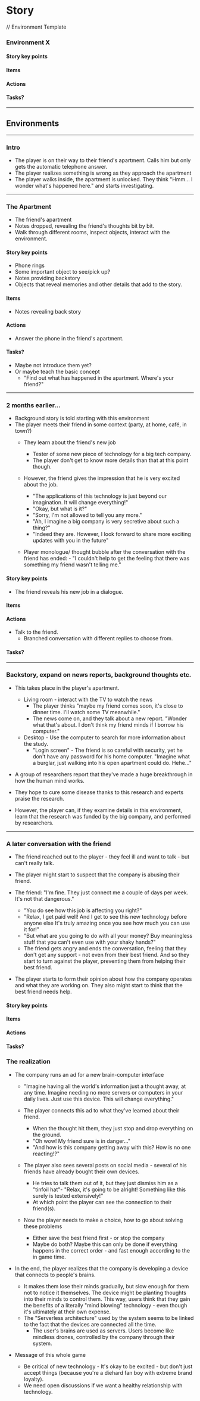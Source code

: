 # Story

// Environment Template
### Environment X
#### Story key points
#### Items
#### Actions
#### Tasks?
---


## Environments
---
### Intro
- The player is on their way to their friend's apartment. Calls him but only gets the automatic telephone answer.
- The player realizes something is wrong as they approach the apartment
- The player walks inside, the apartment is unlocked. They think "Hmm... I wonder what's happened here." and starts investigating.

---

### The Apartment
- The friend's apartment
- Notes dropped, revealing the friend's thoughts bit by bit.
- Walk through different rooms, inspect objects, interact with the environment.

#### Story key points
- Phone rings
- Some important object to see/pick up?
- Notes providing backstory
- Objects that reveal memories and other details that add to the story.

#### Items
- Notes revealing back story

#### Actions
- Answer the phone in the friend's apartment.

#### Tasks?
- Maybe not introduce them yet?
- Or maybe teach the basic concept
    - "Find out what has happened in the apartment. Where's your friend?"


---


### 2 months earlier...
- Background story is told starting with this environment
- The player meets their friend in some context (party, at home, café, in town?)
    - They learn about the friend's new job
        - Tester of some new piece of technology for a big tech company.
        - The player don't get to know more details than that at this point though.

    - However, the friend gives the impression that he is very excited about the job.
        - "The applications of this technology is just beyond our imagination. It will change everything!"
        - "Okay, but what is it?"
        - "Sorry, I'm not allowed to tell you any more."
        - "Ah, I imagine a big company is very secretive about such a thing?"
        - "Indeed they are. However, I look forward to share more exciting updates with you in the future"
    - Player monologue/ thought bubble after the conversation with the friend has ended:
            - "I couldn't help to get the feeling that there was something my friend wasn't telling me."

#### Story key points
- The friend reveals his new job in a dialogue.

#### Items

#### Actions
- Talk to the friend.
    - Branched conversation with different replies to choose from.

#### Tasks?

---

### Backstory, expand on news reports, background thoughts etc.
- This takes place in the player's apartment.
    - Living room - interact with the TV to watch the news
        - The player thinks "maybe my friend comes soon, it's close to dinner time. I'll watch some TV meanwhile."
        - The news come on, and they talk about a new report. "Wonder what that's about. I don't think my friend minds if I borrow his computer."
    - Desktop - Use the computer to search for more information about the study.
        - "Login screen" - The friend is so careful with security, yet he don't have any password for his home computer. "Imagine what a burglar, just walking into his open apartment could do. Hehe..."
- A group of researchers report that they've made a huge breakthrough in how the human mind works.
- They hope to cure some disease thanks to this research and experts praise the research.

- However, the player can, if they examine details in this environment, learn that the research was funded by the big company, and performed by researchers.


---

### A later conversation with the friend
- The friend reached out to the player - they feel ill and want to talk - but can't really talk.

- The player might start to suspect that the company is abusing their friend.
- The friend: "I'm fine. They just connect me a couple of days per week. It's not that dangerous."
    - "You do see how this job is affecting you right?"
    - "Relax, I get paid well! And I get to see this new technology before anyone else It's truly amazing once you see how much you can use it for!"
    - "But what are you going to do with all your money? Buy meaningless stuff that you can't even use with your shaky hands?"
    - The friend gets angry and ends the conversation, feeling that they don't get any support - not even from their best friend. And so they start to turn against the player, preventing them from helping their best friend.
- The player starts to form their opinion about how the company operates and what they are working on. They also might start to think that the best friend needs help.

#### Story key points

#### Items

#### Actions

#### Tasks?




### The realization
- The company runs an ad for a new brain-computer interface
    - "Imagine having all the world's information just a thought away, at any time. Imagine needing no more servers or computers in your daily lives. Just use this device. This will change everything."

    - The player connects this ad to what they've learned about their friend.
        - When the thought hit them, they just stop and drop everything on the ground.
        - "Oh wow! My friend sure is in danger..."
        - "And how is this company getting away with this? How is no one reacting!?"

    - The player also sees several posts on social media - several of his friends have already bought their own devices.
        - He tries to talk them out of it, but they just dismiss him as a "tinfoil hat"- "Relax, it's going to be alright! Something like this surely is tested extensively!"
        - At which point the player can see the connection to their friend(s).

    - Now the player needs to make a choice, how to go about solving these problems
        - Either save the best friend first - or stop the company
        - Maybe do both? Maybe this can only be done if everything happens in the correct order - and fast enough according to the in game time.

- In the end, the player realizes that the company is developing a device that connects to people's brains.
    - It makes them lose their minds gradually, but slow enough for them not to notice it themselves. The device might be planting thoughts into their minds to control them. This way, users think that they gain the benefits of a literally "mind blowing" technology - even though it's ultimately at their own expense.
    - The "Serverless architecture" used by the system seems to be linked to the fact that the devices are connected all the time.
        - The user's brains are used as servers. Users become like mindless drones, controlled by the company through their system.

- Message of this whole game
    - Be critical of new technology - It's okay to be excited - but don't just accept things (because you're a diehard fan boy with extreme brand loyalty).
    - We need open discussions if we want a healthy relationship with technology.
